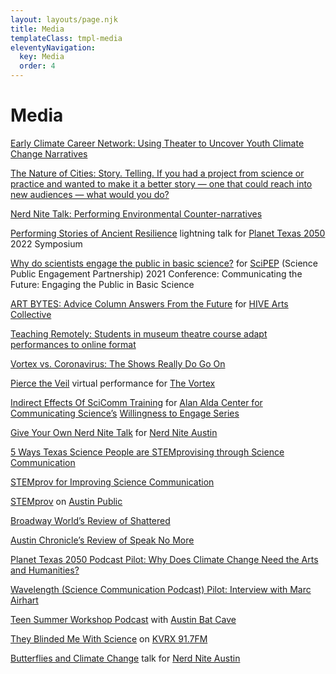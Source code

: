 ```yaml
---
layout: layouts/page.njk
title: Media
templateClass: tmpl-media
eleventyNavigation:
  key: Media
  order: 4
---
```

# Media
[Early Climate Career Network: Using Theater to Uncover Youth Climate Change Narratives](https://earlycareerclimate.wordpress.com/2023/07/25/using-theater-to-uncover-youth-climate-change-narratives/)

[The Nature of Cities: Story. Telling. If you had a project from science or practice and wanted to make it a better story — one that could reach into new audiences — what would you do?](https://www.thenatureofcities.com/2023/07/31/story-telling-if-you-had-a-project-from-science-or-practice-and-wanted-to-make-it-a-better-story-one-that-could-reach-into-new-audiences-what-would-you-do/)

[Nerd Nite Talk: Performing Environmental Counter-narratives](https://www.youtube.com/watch?v=ITBIBOrQack&ab_channel=NerdNiteAustin)

[Performing Stories of Ancient Resilience](https://www.youtube.com/clip/Ugkx_ogKxA7BFKJ-XND3yXnWuXeTRLmdR3V4) lightning talk for [Planet Texas 2050](https://bridgingbarriers.utexas.edu/planet-texas-2050) 2022 Symposium

[Why do scientists engage the public in basic science?](https://www.youtube.com/watch?v=PexDZEll2TE&list=PLX-OjlVs8NUIZUATtVnnAj5aDuoNrgJ06&index=16&ab_channel=SciPEP) for [SciPEP](https://scipep.org/) (Science Public Engagement Partnership) 2021 Conference: Communicating the Future: Engaging the Public in Basic Science

[ART BYTES: Advice Column Answers From the Future](https://www.hivearts.org/blog/art-bytes-nichole-bennett) for [HIVE Arts Collective](https://www.hivearts.org/)

[Teaching Remotely: Students in museum theatre course adapt performances to online format](https://finearts.utexas.edu/news/teaching-remotely-students-museum-theatre-course-adapt-performances-online-format)

[Vortex vs. Coronavirus: The Shows Really Do Go On](https://www.austinchronicle.com/daily/arts/2020-09-24/vortex-vs-coronavirus-the-shows-really-do-go-on/)

[Pierce the Veil](https://www.facebook.com/watch/live/?ref=watch_permalink&v=258005185397586) virtual performance for [The Vortex](https://vortexrep.org)

[Indirect Effects Of SciComm Training](https://www.stonybrook.edu/commcms/alda-center/thelink/posts/Indirect_Effects_scicomm.php) for [Alan Alda Center for Communicating Science’s](https://aldacenter.org/) [Willingness to Engage Series](https://www.stonybrook.edu/commcms/alda-center/thelink/listing.php?tag=willingness%20to%20engage)

[Give Your Own Nerd Nite Talk](https://vimeo.com/280637940) for [Nerd Nite Austin](https://austin.nerdnite.com/)

[5 Ways Texas Science People are STEMprovising through Science Communication](https://cns.utexas.edu/news/5-ways-texas-science-folks-are-stemprovising-through-science-communication)

[STEMprov for Improving Science Communication](https://www3.beacon-center.org/blog/2017/06/12/science-communication-strategies-stemprov-by-rayna-harris/)

[STEMprov](https://www.youtube.com/watch?v=F1erduNmePY&ab_channel=NicBennett) on [Austin Public](https://www.austinfilm.org/austin-public/about-austin-public/)

[Broadway World’s Review of Shattered](https://www.broadwayworld.com/austin/article/BWW-Review-SHATTERED-is-a-Fascinating-Unscripted-Experience-20190124)

[Austin Chronicle’s Review of Speak No More](https://www.austinchronicle.com/arts/2018-01-19/goldens-speak-no-more/)

[Planet Texas 2050 Podcast Pilot: Why Does Climate Change Need the Arts and Humanities?](https://soundcloud.com/theawkwardoff/planet-texas-2050-podcast-pilot)

[Wavelength (Science Communication Podcast) Pilot: Interview with Marc Airhart](https://soundcloud.com/theawkwardoff/wavelength-episode-1-marc-airhart)

[Teen Summer Workshop Podcast](https://austinbatcave.org/2016/08/12/abc-all-summer-sixteen/) with [Austin Bat Cave](https://austinbatcave.org/)

[They Blinded Me With Science](https://tbmws.podbean.com/) on [KVRX 91.7FM](https://kvrx.org/app/)

[Butterflies and Climate Change](https://vimeo.com/16843854) talk for [Nerd Nite Austin](https://austin.nerdnite.com/)

